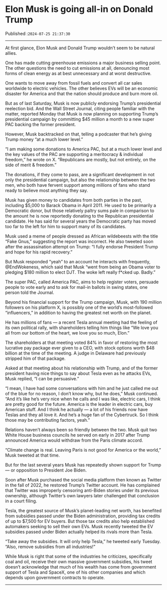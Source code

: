 # Elon Musk is going all-in on Donald Trump

Published :`2024-07-25 21:37:30`

---

At first glance, Elon Musk and Donald Trump wouldn’t seem to be natural allies.

One has made cutting greenhouse emissions a major business selling point. The other questions the need to cut emissions at all, denouncing most forms of clean energy as at best unnecessary and at worst destructive.

One wants to move away from fossil fuels and convert all car sales worldwide to electric vehicles. The other believes EVs will be an economic disaster for America and that the nation should produce and burn more oil.

But as of last Saturday, Musk is now publicly endorsing Trump’s presidential reelection bid. And the Wall Street Journal, citing people familiar with the matter, reported Monday that Musk is now planning on supporting Trump’s presidential campaign by committing $45 million a month to a new super PAC backing the former president.

However, Musk backtracked on that, telling a podcaster that he’s giving Trump money “at a much lower level.”

“I am making some donations to America PAC, but at a much lower level and the key values of the PAC are supporting a meritocracy & individual freedom,” he wrote on X. “Republicans are mostly, but not entirely, on the side of merit & freedom.”

The donations, if they come to pass, are a significant development in not only the presidential campaign, but also the relationship between the two men, who both have fervent support among millions of fans who stand ready to believe most anything they say.

Musk has given money to candidates from both parties in the past, including $5,000 to Barack Obama in April 2011. He used to be primarily a Democratic donor, but those relatively paltry sums pale in comparison to the amount he is now reportedly donating to the Republican presidential candidate. He has said for several years the Democratic party has moved too far to the left for him to support many of its candidates.

Musk used a meme of people dressed as African wildebeests with the title “Fake Gnus,” suggesting the report was incorrect. He also tweeted soon after the assassination attempt on Trump: “I fully endorse President Trump and hope for his rapid recovery.”

But Musk responded “yeah” to an account he interacts with frequently, @EndWokeness, which said that Musk “went from being an Obama voter to pledging $180 million to elect DJT. The woke left really f*cked up. Badly.”

The super PAC, called America PAC, aims to help register voters, persuade people to vote early and to ask for mail-in ballots in swing states, one person told the Journal.

Beyond his financial support for the Trump campaign, Musk, with 190 million followers on his platform X, is possibly one of the world’s most-followed “influencers,” in addition to having the greatest net worth on the planet.

He has millions of fans — a recent Tesla annual meeting had the feeling of its own political rally, with shareholders telling him things like “We love you all from our bottom of the heart, we love you so much, Elon.”

The shareholders at that meeting voted 84% in favor of restoring the most lucrative pay package ever given to a CEO, with stock options worth $48 billion at the time of the meeting. A judge in Delaware had previously stripped him of that package.

Asked at that meeting about his relationship with Trump, and of the former president having nice things to say about Tesla even as he attacks EVs, Musk replied, “I can be persuasive.”

“I mean, I have had some conversations with him and he just called me out of the blue for no reason, I don’t know why, but he does,” Musk continued. “And it’s like he’s very nice when he calls and I was like, electric cars, I think are pretty good for the future. America is the leader in electric cars, buy American stuff. And I think he actually — a lot of his friends now have Teslas and they all love it. And he’s a huge fan of the Cybertruck. So I think those may be contributing factors, yeah.”

Relations haven’t always been so friendly between the two. Musk quit two White House business councils he served on early in 2017 after Trump announced America would withdraw from the Paris climate accord.

“Climate change is real. Leaving Paris is not good for America or the world,” Musk tweeted at that time.

But for the last several years Musk has repeatedly shown support for Trump — or opposition to President Joe Biden.

Soon after Musk purchased the social media platform then known as Twitter in the fall of 2022, he restored Trump’s Twitter account. He has complained that Twitter was improperly censoring anti-Biden stories under its previous ownership, although Twitter’s own lawyers later challenged that conclusion in a court filing.

Tesla, the greatest source of Musk’s planet-leading net worth, has benefited from subsidies passed under the Biden administration, providing tax credits of up to $7,500 for EV buyers. But those tax credits also help established automakers seeking to sell their own EVs. Musk recently tweeted the EV subsidies passed under Biden actually helped its rivals more than Tesla.

“Take away the subsidies. It will only help Tesla,” he tweeted early Tuesday. “Also, remove subsidies from all industries!”

While Musk is right that some of the industries he criticizes, specifically coal and oil, receive their own massive government subsidies, his tweet doesn’t acknowledge that much of his wealth has come from government support of Tesla and SpaceX, one of his other companies and which depends upon government contracts to operate.

---

